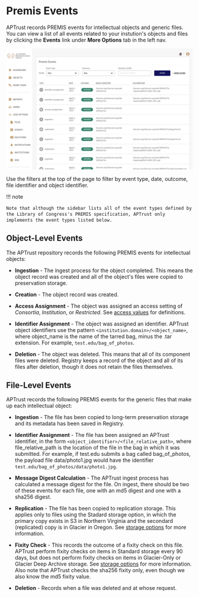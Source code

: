 # Premis Events

APTrust records PREMIS events for intellectual objects and generic files. You can view a list of all events related to your instution's objects and files by clicking the __Events__ link under  __More Options__ tab in the left nav.

![List of PREMIS events](../img/registry/PremisEventsList.png)

Use the filters at the top of the page to filter by event type, date, outcome, file identifier and object identifier.

!!! note

    Note that although the sidebar lists all of the event types defined by the Library of Congress's PREMIS specification, APTrust only implements the event types listed below.

## Object-Level Events

The APTrust repository records the following PREMIS events for intellectual objects:

* __Ingestion__ - The ingest process for the object completed. This means the object record was created and all of the object's files were copied to preservation storage.

* __Creation__ - The object record was created.

* __Access Assignment__ - The object was assigned an access setting of _Consortia_, _Institution_, or _Restricted_. See [access values](../bagging/index.md#allowed-access-values) for definitions.

* __Identifier Assignment__ - The object was assigned an identifier. APTrust object identifiers use the pattern `<institution.domain>/<object_name>`, where object_name is the name of the tarred bag, minus the .tar extension. For example, `test.edu/bag_of_photos`.

* __Deletion__ - The object was deleted. This means that all of its component files were deleted. Registry keeps a record of the object and all of its files after deletion, though it does not retain the files themselves.

## File-Level Events

APTrust records the following PREMIS events for the generic files that make up each intellectual object:

* __Ingestion__ - The file has been copied to long-term preservation storage and its metadata has been saved in Registry.

* __Identifier Assignment__ - The file has been assigned an APTrust identifier, in the form `<object_identifier>/<file_relative_path>`, where file_relative_path is the location of the file in the bag in which it was submitted. For example, if test.edu submits a bag called bag_of_photos, the payload file data/photo1.jpg would have the identifier `test.edu/bag_of_photos/data/photo1.jpg`.

* __Message Digest Calculation__ - The APTrust ingest process has calculated a message digest for the file. On ingest, there should be two of these events for each file, one with an md5 digest and one with a sha256 digest.

* __Replication__ - The file has been copied to replication storage. This applies only to files using the Stadard storage option, in which the primary copy exists in S3 in Northern Virginia and the secondard (replicated) copy is in Glacier in Oregon. See [storage options](../bagging/index.md#allowed-storage-option-values) for more information.

* __Fixity Check__ - This records the outcome of a fixity check on this file. APTrust perform fixity checks on items in Standard storage every 90 days, but does not perform fixity checks on items in Glacier-Only or Glacier Deep Archive storage. See [storage options](../bagging/index.md#allowed-storage-option-values) for more information. Also note that APTrust checks the sha256 fixity only, even though we also know the md5 fixity value.

* __Deletion__ - Records when a file was deleted and at whose request.
